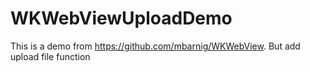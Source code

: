 # WKWebViewUploadDemo
This is a demo from https://github.com/mbarnig/WKWebView. But add upload file function
